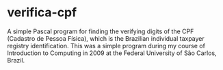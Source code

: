 # verifica-cpf
A simple Pascal program for finding the verifying digits of the CPF (Cadastro de Pessoa Física), which is the Brazilian individual taxpayer registry identification.
This was a simple program during my course of Introduction to Computing in 2009 at the Federal University of São Carlos, Brazil.
